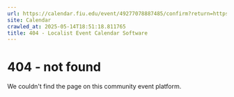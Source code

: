 ```yaml
---
url: https://calendar.fiu.edu/event/49277078887485/confirm?return=https%3A%2F%2Fcalendar.fiu.edu%2Fevent%2Fcopy-of-rcr-workshop-obtaining-irb-approval-6735
site: Calendar
crawled_at: 2025-05-14T18:51:18.811765
title: 404 - Localist Event Calendar Software
---
```


# 404 - not found
We couldn't find the page on this community event platform.
